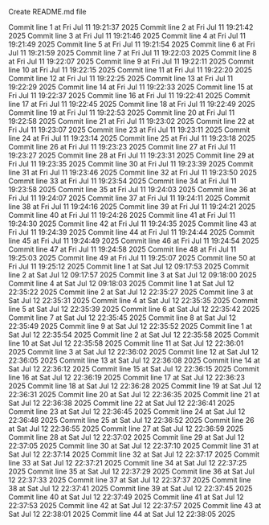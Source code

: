 Create README.md file 



Commit line 1 at Fri Jul 11 19:21:37 2025
Commit line 2 at Fri Jul 11 19:21:42 2025
Commit line 3 at Fri Jul 11 19:21:46 2025
Commit line 4 at Fri Jul 11 19:21:49 2025
Commit line 5 at Fri Jul 11 19:21:54 2025
Commit line 6 at Fri Jul 11 19:21:59 2025
Commit line 7 at Fri Jul 11 19:22:03 2025
Commit line 8 at Fri Jul 11 19:22:07 2025
Commit line 9 at Fri Jul 11 19:22:11 2025
Commit line 10 at Fri Jul 11 19:22:15 2025
Commit line 11 at Fri Jul 11 19:22:20 2025
Commit line 12 at Fri Jul 11 19:22:25 2025
Commit line 13 at Fri Jul 11 19:22:29 2025
Commit line 14 at Fri Jul 11 19:22:33 2025
Commit line 15 at Fri Jul 11 19:22:37 2025
Commit line 16 at Fri Jul 11 19:22:41 2025
Commit line 17 at Fri Jul 11 19:22:45 2025
Commit line 18 at Fri Jul 11 19:22:49 2025
Commit line 19 at Fri Jul 11 19:22:53 2025
Commit line 20 at Fri Jul 11 19:22:58 2025
Commit line 21 at Fri Jul 11 19:23:02 2025
Commit line 22 at Fri Jul 11 19:23:07 2025
Commit line 23 at Fri Jul 11 19:23:11 2025
Commit line 24 at Fri Jul 11 19:23:14 2025
Commit line 25 at Fri Jul 11 19:23:18 2025
Commit line 26 at Fri Jul 11 19:23:23 2025
Commit line 27 at Fri Jul 11 19:23:27 2025
Commit line 28 at Fri Jul 11 19:23:31 2025
Commit line 29 at Fri Jul 11 19:23:35 2025
Commit line 30 at Fri Jul 11 19:23:39 2025
Commit line 31 at Fri Jul 11 19:23:46 2025
Commit line 32 at Fri Jul 11 19:23:50 2025
Commit line 33 at Fri Jul 11 19:23:54 2025
Commit line 34 at Fri Jul 11 19:23:58 2025
Commit line 35 at Fri Jul 11 19:24:03 2025
Commit line 36 at Fri Jul 11 19:24:07 2025
Commit line 37 at Fri Jul 11 19:24:11 2025
Commit line 38 at Fri Jul 11 19:24:16 2025
Commit line 39 at Fri Jul 11 19:24:21 2025
Commit line 40 at Fri Jul 11 19:24:26 2025
Commit line 41 at Fri Jul 11 19:24:30 2025
Commit line 42 at Fri Jul 11 19:24:35 2025
Commit line 43 at Fri Jul 11 19:24:39 2025
Commit line 44 at Fri Jul 11 19:24:44 2025
Commit line 45 at Fri Jul 11 19:24:49 2025
Commit line 46 at Fri Jul 11 19:24:54 2025
Commit line 47 at Fri Jul 11 19:24:58 2025
Commit line 48 at Fri Jul 11 19:25:03 2025
Commit line 49 at Fri Jul 11 19:25:07 2025
Commit line 50 at Fri Jul 11 19:25:12 2025
Commit line 1 at Sat Jul 12 09:17:53 2025
Commit line 2 at Sat Jul 12 09:17:57 2025
Commit line 3 at Sat Jul 12 09:18:00 2025
Commit line 4 at Sat Jul 12 09:18:03 2025
Commit line 1 at Sat Jul 12 22:35:22 2025
Commit line 2 at Sat Jul 12 22:35:27 2025
Commit line 3 at Sat Jul 12 22:35:31 2025
Commit line 4 at Sat Jul 12 22:35:35 2025
Commit line 5 at Sat Jul 12 22:35:39 2025
Commit line 6 at Sat Jul 12 22:35:42 2025
Commit line 7 at Sat Jul 12 22:35:45 2025
Commit line 8 at Sat Jul 12 22:35:49 2025
Commit line 9 at Sat Jul 12 22:35:52 2025
Commit line 1 at Sat Jul 12 22:35:54 2025
Commit line 2 at Sat Jul 12 22:35:58 2025
Commit line 10 at Sat Jul 12 22:35:58 2025
Commit line 11 at Sat Jul 12 22:36:01 2025
Commit line 3 at Sat Jul 12 22:36:02 2025
Commit line 12 at Sat Jul 12 22:36:05 2025
Commit line 13 at Sat Jul 12 22:36:08 2025
Commit line 14 at Sat Jul 12 22:36:12 2025
Commit line 15 at Sat Jul 12 22:36:15 2025
Commit line 16 at Sat Jul 12 22:36:19 2025
Commit line 17 at Sat Jul 12 22:36:23 2025
Commit line 18 at Sat Jul 12 22:36:28 2025
Commit line 19 at Sat Jul 12 22:36:31 2025
Commit line 20 at Sat Jul 12 22:36:35 2025
Commit line 21 at Sat Jul 12 22:36:38 2025
Commit line 22 at Sat Jul 12 22:36:41 2025
Commit line 23 at Sat Jul 12 22:36:45 2025
Commit line 24 at Sat Jul 12 22:36:48 2025
Commit line 25 at Sat Jul 12 22:36:52 2025
Commit line 26 at Sat Jul 12 22:36:55 2025
Commit line 27 at Sat Jul 12 22:36:59 2025
Commit line 28 at Sat Jul 12 22:37:02 2025
Commit line 29 at Sat Jul 12 22:37:05 2025
Commit line 30 at Sat Jul 12 22:37:10 2025
Commit line 31 at Sat Jul 12 22:37:14 2025
Commit line 32 at Sat Jul 12 22:37:17 2025
Commit line 33 at Sat Jul 12 22:37:21 2025
Commit line 34 at Sat Jul 12 22:37:25 2025
Commit line 35 at Sat Jul 12 22:37:29 2025
Commit line 36 at Sat Jul 12 22:37:33 2025
Commit line 37 at Sat Jul 12 22:37:37 2025
Commit line 38 at Sat Jul 12 22:37:41 2025
Commit line 39 at Sat Jul 12 22:37:45 2025
Commit line 40 at Sat Jul 12 22:37:49 2025
Commit line 41 at Sat Jul 12 22:37:53 2025
Commit line 42 at Sat Jul 12 22:37:57 2025
Commit line 43 at Sat Jul 12 22:38:01 2025
Commit line 44 at Sat Jul 12 22:38:05 2025
